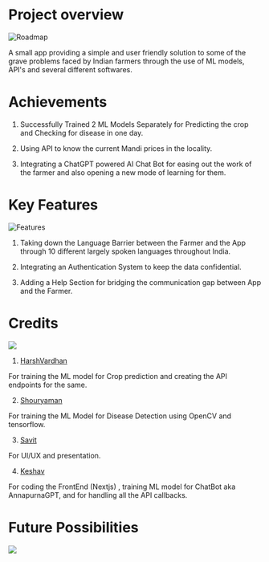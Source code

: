 <h1>Project overview</h1>

![Roadmap](https://github.com/MasterK0927/Farmers-Junction/assets/64908981/cd2be3e7-f22e-4a2e-81e2-6c08293d9af5)

A small app providing a simple and user
friendly solution to some of the grave
problems faced by Indian farmers through
the use of ML models, API's and several
different softwares.

<h1>Achievements</h1>

1. Successfully Trained 2 ML Models Separately for Predicting the crop and Checking for disease in one day.

2. Using API to know the current Mandi prices in the locality.

3. Integrating a ChatGPT powered AI Chat Bot for easing out the work of the farmer and also opening a new mode of learning for them.

<h1>Key Features</h1>

![Features](https://github.com/MasterK0927/Farmers-Junction/assets/64908981/8b533a11-64f7-4c4e-b1ec-3b989e781434)

1. Taking down the Language Barrier between the Farmer and the App through 10 different largely spoken languages throughout India.

2. Integrating an Authentication System to keep the data confidential.

3. Adding a Help Section for bridging the communication gap between App and the Farmer.

<h1>Credits</h1>

<img src='Farmers-Junction/public/Team.jpg'>

1. <a href="https://github.com/Harsha-vardhan-R">HarshVardhan</a>
<p>For training the ML model for Crop prediction and creating the API endpoints for the same.</p>

2. <a href="https://github.com/retr0991">Shouryaman</a>
<p>For training the ML Model for Disease Detection using OpenCV and tensorflow.</p>

3. <a href="">Savit</a>
<p>For UI/UX and presentation.</a>

4. <a href="https://github.com/MasterK0927">Keshav</a>
<p>For coding the FrontEnd (Nextjs) , training ML model for ChatBot aka AnnapurnaGPT, and for handling all the API callbacks.</p>

<h1>Future Possibilities</h1>

<img src='Farmers-Junction/public/Scale.jpg'>
